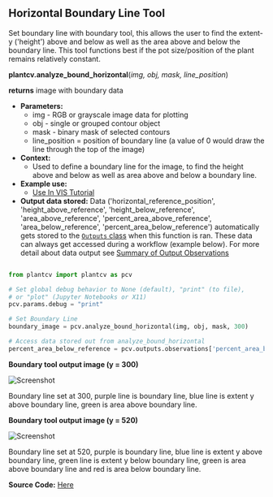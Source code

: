 ## Horizontal Boundary Line Tool

Set boundary line with boundary tool, this allows the user to find the extent-y ('height')
above and below as well as the area above and below the boundary line. This tool functions 
best if the pot size/position of the plant remains relatively constant.
 
**plantcv.analyze_bound_horizontal**(*img, obj, mask, line_position*)

**returns** image with boundary data

- **Parameters:**
    - img - RGB or grayscale image data for plotting
    - obj - single or grouped contour object
    - mask - binary mask of selected contours
    - line_position = position of boundary line (a value of 0 would draw the line through the top of the image)
- **Context:**
    - Used to define a boundary line for the image, to find the height above and below as well as area above and below a boundary line.
- **Example use:**
    - [Use In VIS Tutorial](vis_tutorial.md)
- **Output data stored:** Data ('horizontal_reference_position', 'height_above_reference', 'height_below_reference', 'area_above_reference', 'percent_area_above_reference',
    'area_below_reference', 'percent_area_below_reference') automatically gets stored to the [`Outputs` class](outputs.md) when this function is ran. 
    These data can always get accessed during a workflow (example below). For more detail about data output see [Summary of Output Observations](output_measurements.md#summary-of-output-observations)

```python

from plantcv import plantcv as pcv

# Set global debug behavior to None (default), "print" (to file), 
# or "plot" (Jupyter Notebooks or X11)
pcv.params.debug = "print"

# Set Boundary Line    
boundary_image = pcv.analyze_bound_horizontal(img, obj, mask, 300)

# Access data stored out from analyze_bound_horizontal
percent_area_below_reference = pcv.outputs.observations['percent_area_below_reference']['value']

```

**Boundary tool output image (y = 300)**

![Screenshot](img/documentation_images/analyze_bound_horizontal/boundary_950.jpg)

Boundary line set at 300, purple line is boundary line, blue line is extent y above boundary line, 
green is area above boundary line.

**Boundary tool output image (y = 520)**

![Screenshot](img/documentation_images/analyze_bound_horizontal/boundary_330.jpg)

Boundary line set at 520, purple is boundary line, blue line is extent y above boundary line, 
green line is extent y below boundary line, green is area above boundary line and red is area below boundary line.

**Source Code:** [Here](https://github.com/danforthcenter/plantcv/blob/master/plantcv/plantcv/analyze_bound_horizontal.py)
